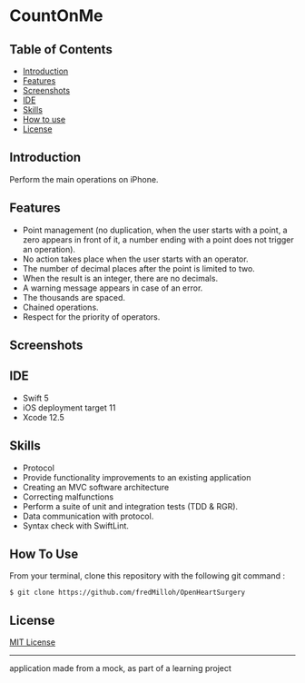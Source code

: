 #  CountOnMe
## Table of Contents

-   [Introduction](https://github.com/fredMilloh/OpenHeartSurgery#introduction)
-   [Features](https://github.com/fredMilloh/OpenHeartSurgery#features)
-   [Screenshots](https://github.com/fredMilloh/OpenHeartSurgery#screenshots)
-   [IDE](https://github.com/fredMilloh/OpenHeartSurgery#ide)
-   [Skills](https://github.com/fredMilloh/OpenHeartSurgery#skills)
-   [How to use](https://github.com/fredMilloh/OpenHeartSurgery#how-to-use)
-   [License](https://github.com/fredMilloh/OpenHeartSurgery#license)

## Introduction
Perform the main operations on iPhone.

## Features
 - Point management (no duplication, when the user starts with a point, a zero appears in front of it, a number ending with a point does not trigger an operation).
 - No action takes place when the user starts with an operator.
 - The number of decimal places after the point is limited to two.
 - When the result is an integer, there are no decimals.
 - A warning message appears in case of an error.
 - The thousands are spaced.
 - Chained operations.
 - Respect for the priority of operators.
 
## Screenshots

## IDE

-   Swift 5
-   iOS deployment target 11
-   Xcode 12.5

## Skills
 - Protocol
 - Provide functionality improvements to an existing application
 - Creating an MVC software architecture
 - Correcting malfunctions
 - Perform a suite of unit and integration tests (TDD & RGR). 
 - Data communication with protocol. 
 - Syntax check with SwiftLint.
 
## How To Use
 From your terminal, clone this repository with the following git command : 
 ````
 $ git clone https://github.com/fredMilloh/OpenHeartSurgery
 ````
## License

[MIT License](https://github.com/fredMilloh/OpenHeartSurgery/blob/master)

---
application made from a mock, as part of a learning project


